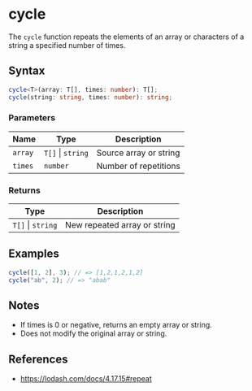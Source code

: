 # cycle

The `cycle` function repeats the elements of an array or characters of a string a specified number of times.

## Syntax

```typescript
cycle<T>(array: T[], times: number): T[];
cycle(string: string, times: number): string;
```

### Parameters

| Name     | Type               | Description                    |
|----------|--------------------|--------------------------------|
| `array`  | `T[]` \| `string`   | Source array or string         |
| `times`  | `number`           | Number of repetitions          |

### Returns

| Type             | Description                               |
|------------------|-------------------------------------------|
| `T[]` \| `string` | New repeated array or string             |

## Examples

```typescript
cycle([1, 2], 3); // => [1,2,1,2,1,2]
cycle("ab", 2); // => "abab"
```

## Notes

* If times is 0 or negative, returns an empty array or string.
* Does not modify the original array or string.

## References

* https://lodash.com/docs/4.17.15#repeat

